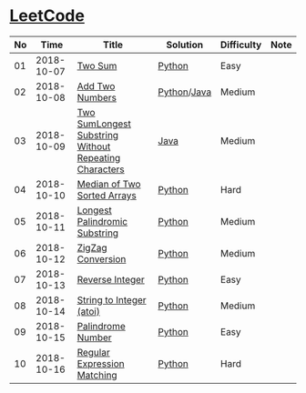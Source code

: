 # [LeetCode](https://leetcode.com/problemset/algorithms/)

  No    |	  Time   |      Title       |     Solution    |    Difficulty   |      Note       | 
------- | ---------- | ---------------- | --------------- | --------------- | --------------- |
  01    | 2018-10-07 | [Two Sum](https://leetcode.com/problems/two-sum/description/) | [Python](./Python/twoSum.py) | Easy |  |
  02    | 2018-10-08 | [Add Two Numbers](https://leetcode.com/problems/add-two-numbers/description//) | [Python](./Python/add-two-numbers.py)/[Java](./Java/Add_Two_Numbers.java) | Medium |  |
  03    | 2018-10-09 | [Two SumLongest Substring Without Repeating Characters](https://leetcode.com/problems/longest-substring-without-repeating-characters/description/) | [Java](./Java/LongestSubstring.java) | Medium |  |
  04    | 2018-10-10 | [Median of Two Sorted Arrays](https://leetcode.com/problems/median-of-two-sorted-arrays/description/)| [Python](./Python/median-of-two-sorted-arrays.py) | Hard |  
  05    | 2018-10-11 | [Longest Palindromic Substring](https://leetcode.com/problems/longest-palindromic-substring/description/) | [Python](./Python/Longest-Palindromic-Substring.py) | Medium | |
  06	| 2018-10-12 | [ZigZag Conversion](https://leetcode.com/problems/zigzag-conversion/description/)|[Python](./Python/ZigZag-Conversion.py)|Medium|	|
  07	| 2018-10-13 | [Reverse Integer](https://leetcode.com/problems/reverse-integer/description/)|[Python](./Python/Reverse-Integer.py)|Easy|	|
  08	| 2018-10-14 | [String to Integer (atoi)](https://leetcode.com/problems/string-to-integer-atoi/description/)|[Python](./Python/String-to-Integer(atoi).py) | Medium | |
  09	| 2018-10-15 | [Palindrome Number](https://leetcode.com/problems/palindrome-number/description/)|[Python](./Python/Palindrome-Number.py)|Easy| |
  10	| 2018-10-16 | [Regular Expression Matching](https://leetcode.com/problems/regular-expression-matching/description/)|[Python](./Python/Regular-Expression-Matching.py)|Hard||